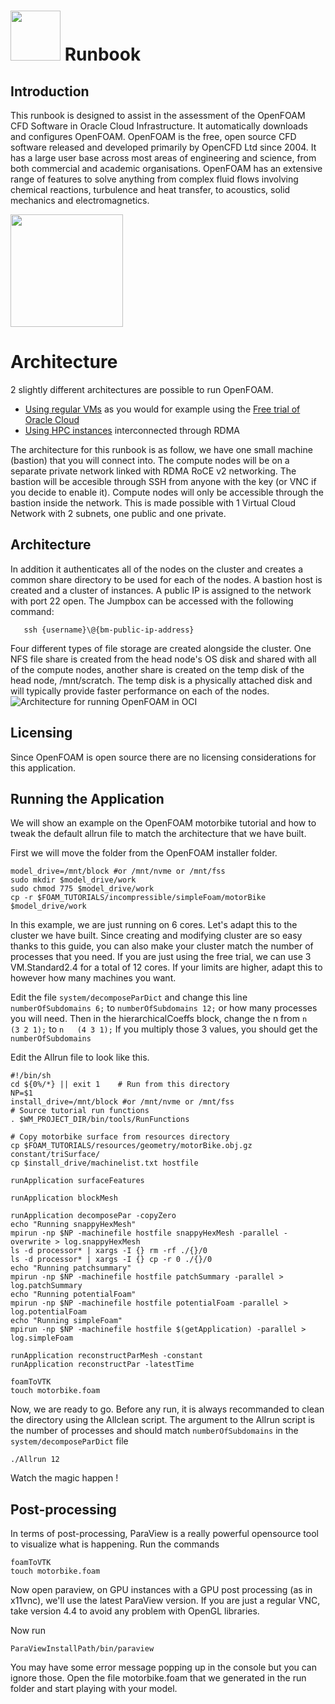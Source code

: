 # <img src="https://github.com/oci-hpc/oci-hpc-runbook-openfoam/blob/master/images/openfoam.png" height="80"> Runbook

## Introduction
This runbook is designed to assist in the assessment of the OpenFOAM CFD Software in Oracle Cloud Infrastructure. It automatically downloads and configures OpenFOAM. 
OpenFOAM is the free, open source CFD software released and developed primarily by OpenCFD Ltd since 2004. It has a large user base across most areas of engineering and science, from both commercial and academic organisations. OpenFOAM has an extensive range of features to solve anything from complex fluid flows involving chemical reactions, turbulence and heat transfer, to acoustics, solid mechanics and electromagnetics.

<img align="middle" src="https://github.com/oci-hpc/oci-hpc-runbook-openfoam/blob/master/images/sim.gif" height="180" >
 
# Architecture

2 slightly different architectures are possible to run OpenFOAM. 
* [Using regular VMs]() as you would for example using the [Free trial of Oracle Cloud](https://www.oracle.com/uk/cloud/free/)
* [Using HPC instances]() interconnected through RDMA 



The architecture for this runbook is as follow, we have one small machine (bastion) that you will connect into. The compute nodes will be on a separate private network linked with RDMA RoCE v2 networking. The bastion will be accesible through SSH from anyone with the key (or VNC if you decide to enable it). Compute nodes will only be accessible through the bastion inside the network. This is made possible with 1 Virtual Cloud Network with 2 subnets, one public and one private.
 

## Architecture
In addition it authenticates all of the nodes on the cluster and creates a common share directory to be used for each of the nodes. A bastion host is created and a cluster of instances. A public IP is assigned to the network with port 22 open. The Jumpbox can be accessed with the following command:
```
   ssh {username}\@{bm-public-ip-address}
```
Four different types of file storage are created alongside the cluster. One NFS file share is created from the head node's OS disk and shared with all of the compute nodes, another share is created on the temp disk of the head node, /mnt/scratch. The temp disk is a physically attached disk and will typically provide faster performance on each of the nodes.
![](https://github.com/oci-hpc/oci-hpc-runbook-openfoam/blob/master/images/HPC_arch_draft.png "Architecture for running OpenFOAM in OCI")

## Licensing
Since OpenFOAM is open source there are no licensing considerations for this application.
## Running the Application
We will show an example on the OpenFOAM motorbike tutorial and how to tweak the default allrun file to match the architecture that we have built. 

First we will move the folder from the OpenFOAM installer folder. 

```
model_drive=/mnt/block #or /mnt/nvme or /mnt/fss
sudo mkdir $model_drive/work
sudo chmod 775 $model_drive/work
cp -r $FOAM_TUTORIALS/incompressible/simpleFoam/motorBike $model_drive/work
```

In this example, we are just running on 6 cores. Let's adapt this to the cluster we have built. Since creating and modifying cluster are so easy thanks to this guide, you can also make your cluster match the number of processes that you need. If you are just using the free trial, we can use 3 VM.Standard2.4 for a total of 12 cores. If your limits are higher, adapt this to however how many machines you want. 

Edit the file `system/decomposeParDict` and change this line `numberOfSubdomains 6;` to `numberOfSubdomains 12;` or how many processes you will need. 
Then in the hierarchicalCoeffs block, change the n from  `n   (3 2 1);` to `n   (4 3 1);` If you multiply those 3 values, you should get the `numberOfSubdomains`

Edit the Allrun file to look like this. 
```
#!/bin/sh
cd ${0%/*} || exit 1    # Run from this directory
NP=$1
install_drive=/mnt/block #or /mnt/nvme or /mnt/fss
# Source tutorial run functions
. $WM_PROJECT_DIR/bin/tools/RunFunctions

# Copy motorbike surface from resources directory
cp $FOAM_TUTORIALS/resources/geometry/motorBike.obj.gz constant/triSurface/
cp $install_drive/machinelist.txt hostfile

runApplication surfaceFeatures

runApplication blockMesh

runApplication decomposePar -copyZero
echo "Running snappyHexMesh"
mpirun -np $NP -machinefile hostfile snappyHexMesh -parallel -overwrite > log.snappyHexMesh
ls -d processor* | xargs -I {} rm -rf ./{}/0
ls -d processor* | xargs -I {} cp -r 0 ./{}/0
echo "Running patchsummary"
mpirun -np $NP -machinefile hostfile patchSummary -parallel > log.patchSummary
echo "Running potentialFoam"
mpirun -np $NP -machinefile hostfile potentialFoam -parallel > log.potentialFoam
echo "Running simpleFoam"
mpirun -np $NP -machinefile hostfile $(getApplication) -parallel > log.simpleFoam

runApplication reconstructParMesh -constant
runApplication reconstructPar -latestTime

foamToVTK
touch motorbike.foam
```

Now, we are ready to go. Before any run, it is always recommanded to clean the directory using the Allclean script. The argument to the Allrun script is the number of processes and should match `numberOfSubdomains` in the `system/decomposeParDict` file

```
./Allrun 12
```

Watch the magic happen !
## Post-processing

In terms of post-processing, ParaView is a really powerful opensource tool to visualize what is happening. 
Run the commands 
```
foamToVTK
touch motorbike.foam
```

Now open paraview, on GPU instances with a GPU post processing (as in x11vnc), we'll use the latest ParaView version. If you are just a regular VNC, take version 4.4 to avoid any problem with OpenGL libraries. 

Now run

```
ParaViewInstallPath/bin/paraview
```

You may have some error message popping up in the console but you can ignore those. Open the file motorbike.foam that we generated in the run folder and start playing with your model. 

